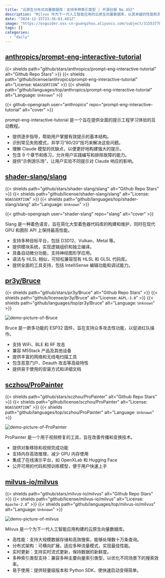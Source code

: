 ```yaml
---
title: "云原生分布式向量数据库：支持多种索引类型 | 开源日报 No.452"
description: "Milvus 作为下一代人工智能应用的云原生向量数据库，以其卓越的性能和灵活的分布式架构，完美应对大规模数据存储与高效搜索的需求。支持实时更新和多种索引类型，确保数据的实时性与搜索的高效性。"
date: "2024-12-15T23:36:03.481Z"
image: "https://osguider.oss-cn-guangzhou.aliyuncs.com/subject/3155377b70cfe3b69eb9541476bbeecf.png"
tags: []
categories:
  - "daily"
---
```


## [anthropics/prompt-eng-interactive-tutorial](https://github.com/anthropics/prompt-eng-interactive-tutorial)

{{< shields path="github/stars/anthropics/prompt-eng-interactive-tutorial" alt="Github Repo Stars" >}} {{< shields path="github/license/anthropics/prompt-eng-interactive-tutorial" alt="License: `NOASSERTION`" >}} {{< shields path="github/languages/top/anthropics/prompt-eng-interactive-tutorial" alt="Language: `Unknown`" >}}

{{< github-opengraph user="anthropics" repo="prompt-eng-interactive-tutorial" alt="cover" >}}

prompt-eng-interactive-tutorial 是一个旨在提供全面的提示工程学习体验的互动教程。

- 提供逐步指导，帮助用户掌握有效提示的基本结构。
- 识别常见失败模式，并学习“80/20”技巧来解决这些问题。
- 理解 Claude 模型的优缺点，以便更好地构建强大的提示。
- 包含 9 个章节和练习，允许用户实践编写和排除故障的能力。
- 提供“示例游乐场”，让用户实验不同提示对 Claude 响应的影响。
  
## [shader-slang/slang](https://github.com/shader-slang/slang)

{{< shields path="github/stars/shader-slang/slang" alt="Github Repo Stars" >}} {{< shields path="github/license/shader-slang/slang" alt="License: `NOASSERTION`" >}} {{< shields path="github/languages/top/shader-slang/slang" alt="Language: `Unknown`" >}}

{{< github-opengraph user="shader-slang" repo="slang" alt="cover" >}}

Slang 是一种着色语言，旨在简化大型着色器代码库的构建和维护，同时在现代 GPU 和图形 API 上保持最高性能。

- 支持多种目标平台，包括 D3D12、Vulkan、Metal 等。
- 提供模块系统，实现逻辑组织和独立编译。
- 具备自动微分功能，支持神经图形学应用。
- 语法与 HLSL 相似，可轻松兼容现有 HLSL 和 GLSL 代码库。
- 提供全面的工具支持，包括 IntelliSense 编辑功能和调试能力。
  
## [pr3y/Bruce](https://github.com/pr3y/Bruce)

{{< shields path="github/stars/pr3y/Bruce" alt="Github Repo Stars" >}} {{< shields path="github/license/pr3y/Bruce" alt="License: `AGPL-3.0`" >}} {{< shields path="github/languages/top/pr3y/Bruce" alt="Language: `Unknown`" >}}

![demo-picture-of-Bruce](https://static.osguider.com/subject/github/pr3y/Bruce/cbe3d5df4cd2c22b4d7c6f346e9111c1.jpg)

Bruce 是一款多功能的 ESP32 固件，旨在支持众多攻击性功能，以促进红队操作。

- 支持 WiFi、BLE 和 RF 攻击
- 兼容 M5Stack 产品及其他设备
- 提供丰富的网络和无线电扫描工具
- 包含恶意门户、Deauth 攻击等高级特性
- 提供易于使用的安装方式和详细文档
  
## [sczhou/ProPainter](https://github.com/sczhou/ProPainter)

{{< shields path="github/stars/sczhou/ProPainter" alt="Github Repo Stars" >}} {{< shields path="github/license/sczhou/ProPainter" alt="License: `NOASSERTION`" >}} {{< shields path="github/languages/top/sczhou/ProPainter" alt="Language: `Unknown`" >}}

![demo-picture-of-ProPainter](https://osguider.oss-cn-guangzhou.aliyuncs.com/subject/554a85c045ec7b131deccdc6a9bd2c59.png)

ProPainter 是一个用于视频修复的工具，旨在改善传播和变换技术。

- 提供对象移除和视频完成功能
- 支持内存高效推理，减少 GPU 内存使用
- 集成了在线演示平台，如 OpenXLab 和 Hugging Face
- 公开可用的代码和预训练模型，便于用户快速上手
  
## [milvus-io/milvus](https://github.com/milvus-io/milvus)

{{< shields path="github/stars/milvus-io/milvus" alt="Github Repo Stars" >}} {{< shields path="github/license/milvus-io/milvus" alt="License: `Apache-2.0`" >}} {{< shields path="github/languages/top/milvus-io/milvus" alt="Language: `Unknown`" >}}

![demo-picture-of-milvus](https://static.osguider.com/subject/github/milvus-io/milvus/bcdebafad3fe55b81e7a239a3e7df557.png)

Milvus 是一个为下一代人工智能应用构建的云原生向量数据库。

- 高性能：支持大规模数据存储和高效搜索，能够处理数十万条查询。
- 分布式架构：可横向扩展，适应多种流量模式，实现最佳性能。
- 实时更新：支持实时流式更新，保持数据的新鲜度。
- 多种索引类型支持：兼容多种主要向量索引类型，以优化不同场景下的搜索效率。
- 易于使用：提供轻量级版本和 Python SDK，使快速启动变得简单。
  
